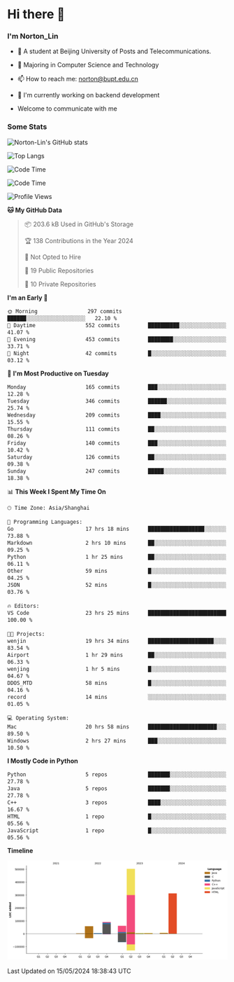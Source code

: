
# Hi there 👋

### I'm Norton_Lin
- 🏫 A student at Beijing University of Posts and Telecommunications.
- 🌱 Majoring in Computer Science and Technology
- 📫 How to reach me: norton@bupt.edu.cn
- 🌱 I'm currently working on backend development

- Welcome to communicate with me

### Some Stats
![Norton-Lin's GitHub stats](https://github-readme-stats.vercel.app/api?username=Norton-Lin&count_private=true&show_icons=true&theme=radical)

![Top Langs](https://github-readme-stats.vercel.app/api/top-langs/?username=Norton-Lin&langs_count=10&layout=compact)

![Code Time](https://github-readme-stats.vercel.app/api/wakatime?username=Norton_Lin)

<!--START_SECTION:waka-->
![Code Time](http://img.shields.io/badge/Code%20Time-597%20hrs%2034%20mins-blue)

![Profile Views](http://img.shields.io/badge/Profile%20Views-0-blue)

**🐱 My GitHub Data** 

> 📦 203.6 kB Used in GitHub's Storage 
 > 
> 🏆 138 Contributions in the Year 2024
 > 
> 🚫 Not Opted to Hire
 > 
> 📜 19 Public Repositories 
 > 
> 🔑 10 Private Repositories 
 > 
**I'm an Early 🐤** 

```text
🌞 Morning                297 commits         ██████░░░░░░░░░░░░░░░░░░░   22.10 % 
🌆 Daytime                552 commits         ██████████░░░░░░░░░░░░░░░   41.07 % 
🌃 Evening                453 commits         ████████░░░░░░░░░░░░░░░░░   33.71 % 
🌙 Night                  42 commits          █░░░░░░░░░░░░░░░░░░░░░░░░   03.12 % 
```
📅 **I'm Most Productive on Tuesday** 

```text
Monday                   165 commits         ███░░░░░░░░░░░░░░░░░░░░░░   12.28 % 
Tuesday                  346 commits         ██████░░░░░░░░░░░░░░░░░░░   25.74 % 
Wednesday                209 commits         ████░░░░░░░░░░░░░░░░░░░░░   15.55 % 
Thursday                 111 commits         ██░░░░░░░░░░░░░░░░░░░░░░░   08.26 % 
Friday                   140 commits         ███░░░░░░░░░░░░░░░░░░░░░░   10.42 % 
Saturday                 126 commits         ██░░░░░░░░░░░░░░░░░░░░░░░   09.38 % 
Sunday                   247 commits         █████░░░░░░░░░░░░░░░░░░░░   18.38 % 
```


📊 **This Week I Spent My Time On** 

```text
🕑︎ Time Zone: Asia/Shanghai

💬 Programming Languages: 
Go                       17 hrs 18 mins      ██████████████████░░░░░░░   73.88 % 
Markdown                 2 hrs 10 mins       ██░░░░░░░░░░░░░░░░░░░░░░░   09.25 % 
Python                   1 hr 25 mins        ██░░░░░░░░░░░░░░░░░░░░░░░   06.11 % 
Other                    59 mins             █░░░░░░░░░░░░░░░░░░░░░░░░   04.25 % 
JSON                     52 mins             █░░░░░░░░░░░░░░░░░░░░░░░░   03.76 % 

🔥 Editors: 
VS Code                  23 hrs 25 mins      █████████████████████████   100.00 % 

🐱‍💻 Projects: 
wenjin                   19 hrs 34 mins      █████████████████████░░░░   83.54 % 
Airport                  1 hr 29 mins        ██░░░░░░░░░░░░░░░░░░░░░░░   06.33 % 
wenjing                  1 hr 5 mins         █░░░░░░░░░░░░░░░░░░░░░░░░   04.67 % 
DDOS_MTD                 58 mins             █░░░░░░░░░░░░░░░░░░░░░░░░   04.16 % 
record                   14 mins             ░░░░░░░░░░░░░░░░░░░░░░░░░   01.05 % 

💻 Operating System: 
Mac                      20 hrs 58 mins      ██████████████████████░░░   89.50 % 
Windows                  2 hrs 27 mins       ███░░░░░░░░░░░░░░░░░░░░░░   10.50 % 
```

**I Mostly Code in Python** 

```text
Python                   5 repos             ███████░░░░░░░░░░░░░░░░░░   27.78 % 
Java                     5 repos             ███████░░░░░░░░░░░░░░░░░░   27.78 % 
C++                      3 repos             ████░░░░░░░░░░░░░░░░░░░░░   16.67 % 
HTML                     1 repo              █░░░░░░░░░░░░░░░░░░░░░░░░   05.56 % 
JavaScript               1 repo              █░░░░░░░░░░░░░░░░░░░░░░░░   05.56 % 
```



**Timeline**

![Lines of Code chart](https://raw.githubusercontent.com/Norton-Lin/Norton-Lin/main/assets/bar_graph.png)


 Last Updated on 15/05/2024 18:38:43 UTC
<!--END_SECTION:waka-->
